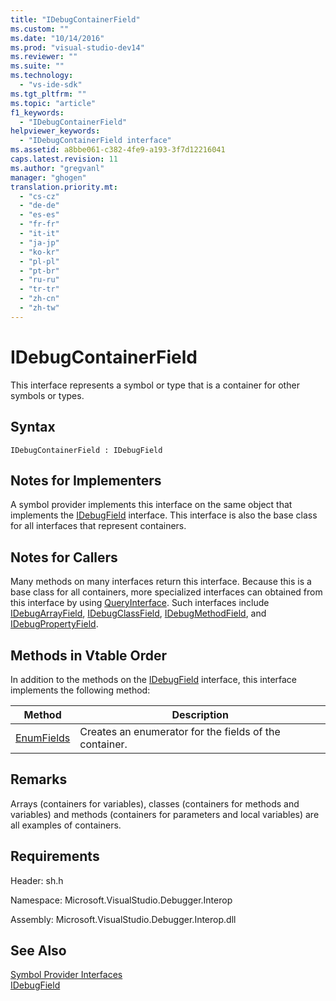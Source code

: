 ```yaml
---
title: "IDebugContainerField"
ms.custom: ""
ms.date: "10/14/2016"
ms.prod: "visual-studio-dev14"
ms.reviewer: ""
ms.suite: ""
ms.technology: 
  - "vs-ide-sdk"
ms.tgt_pltfrm: ""
ms.topic: "article"
f1_keywords: 
  - "IDebugContainerField"
helpviewer_keywords: 
  - "IDebugContainerField interface"
ms.assetid: a8bbe061-c382-4fe9-a193-3f7d12216041
caps.latest.revision: 11
ms.author: "gregvanl"
manager: "ghogen"
translation.priority.mt: 
  - "cs-cz"
  - "de-de"
  - "es-es"
  - "fr-fr"
  - "it-it"
  - "ja-jp"
  - "ko-kr"
  - "pl-pl"
  - "pt-br"
  - "ru-ru"
  - "tr-tr"
  - "zh-cn"
  - "zh-tw"
---
```

# IDebugContainerField
This interface represents a symbol or type that is a container for other symbols or types.  
  
## Syntax  
  
```  
IDebugContainerField : IDebugField  
```  
  
## Notes for Implementers  
 A symbol provider implements this interface on the same object that implements the [IDebugField](../extensibility/idebugfield.md) interface. This interface is also the base class for all interfaces that represent containers.  
  
## Notes for Callers  
 Many methods on many interfaces return this interface. Because this is a base class for all containers, more specialized interfaces can obtained from this interface by using [QueryInterface](../Topic/QueryInterface.md). Such interfaces include [IDebugArrayField](../extensibility/idebugarrayfield.md), [IDebugClassField](../extensibility/idebugclassfield.md), [IDebugMethodField](../extensibility/idebugmethodfield.md), and [IDebugPropertyField](../extensibility/idebugpropertyfield.md).  
  
## Methods in Vtable Order  
 In addition to the methods on the [IDebugField](../extensibility/idebugfield.md) interface, this interface implements the following method:  
  
|Method|Description|  
|------------|-----------------|  
|[EnumFields](../extensibility/idebugcontainerfield--enumfields.md)|Creates an enumerator for the fields of the container.|  
  
## Remarks  
 Arrays (containers for variables), classes (containers for methods and variables) and methods (containers for parameters and local variables) are all examples of containers.  
  
## Requirements  
 Header: sh.h  
  
 Namespace: Microsoft.VisualStudio.Debugger.Interop  
  
 Assembly: Microsoft.VisualStudio.Debugger.Interop.dll  
  
## See Also  
 [Symbol Provider Interfaces](../extensibility/symbol-provider-interfaces.md)   
 [IDebugField](../extensibility/idebugfield.md)